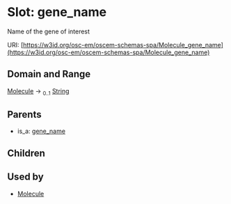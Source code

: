 
# Slot: gene_name

Name of the gene of interest

URI: [https://w3id.org/osc-em/oscem-schemas-spa/Molecule_gene_name](https://w3id.org/osc-em/oscem-schemas-spa/Molecule_gene_name)


## Domain and Range

[Molecule](Molecule.md) &#8594;  <sub>0..1</sub> [String](types/String.md)

## Parents

 *  is_a: [gene_name](gene_name.md)

## Children


## Used by

 * [Molecule](Molecule.md)
